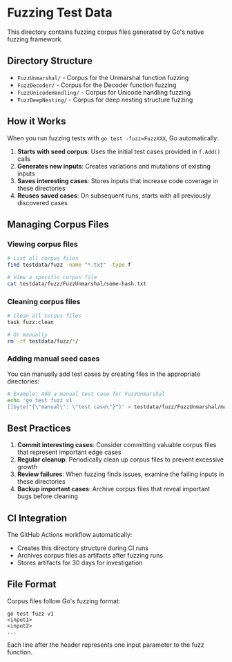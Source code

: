 # Fuzzing Test Data

This directory contains fuzzing corpus files generated by Go's native fuzzing framework.

## Directory Structure

- `FuzzUnmarshal/` - Corpus for the Unmarshal function fuzzing
- `FuzzDecoder/` - Corpus for the Decoder function fuzzing  
- `FuzzUnicodeHandling/` - Corpus for Unicode handling fuzzing
- `FuzzDeepNesting/` - Corpus for deep nesting structure fuzzing

## How it Works

When you run fuzzing tests with `go test -fuzz=FuzzXXX`, Go automatically:

1. **Starts with seed corpus**: Uses the initial test cases provided in `f.Add()` calls
2. **Generates new inputs**: Creates variations and mutations of existing inputs
3. **Saves interesting cases**: Stores inputs that increase code coverage in these directories
4. **Reuses saved cases**: On subsequent runs, starts with all previously discovered cases

## Managing Corpus Files

### Viewing corpus files
```bash
# List all corpus files
find testdata/fuzz -name "*.txt" -type f

# View a specific corpus file
cat testdata/fuzz/FuzzUnmarshal/some-hash.txt
```

### Cleaning corpus files
```bash
# Clean all corpus files
task fuzz:clean

# Or manually
rm -rf testdata/fuzz/*/
```

### Adding manual seed cases
You can manually add test cases by creating files in the appropriate directories:

```bash
# Example: Add a manual test case for FuzzUnmarshal
echo 'go test fuzz v1
[]byte("{\"manual\": \"test case\"}")' > testdata/fuzz/FuzzUnmarshal/manual-case
```

## Best Practices

1. **Commit interesting cases**: Consider committing valuable corpus files that represent important edge cases
2. **Regular cleanup**: Periodically clean up corpus files to prevent excessive growth
3. **Review failures**: When fuzzing finds issues, examine the failing inputs in these directories
4. **Backup important cases**: Archive corpus files that reveal important bugs before cleaning

## CI Integration

The GitHub Actions workflow automatically:
- Creates this directory structure during CI runs
- Archives corpus files as artifacts after fuzzing runs
- Stores artifacts for 30 days for investigation

## File Format

Corpus files follow Go's fuzzing format:
```
go test fuzz v1
<input1>
<input2>
...
```

Each line after the header represents one input parameter to the fuzz function.
